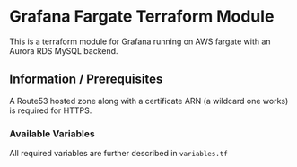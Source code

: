 # Grafana Fargate Terraform Module

This is a terraform module for Grafana running on AWS fargate with an Aurora RDS MySQL backend.

## Information / Prerequisites
A Route53 hosted zone along with a certificate ARN (a wildcard one works) is required for HTTPS.

### Available Variables

All required variables are further described in `variables.tf`
